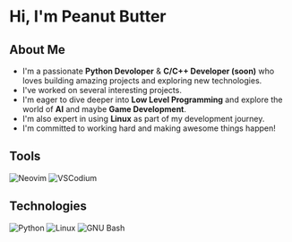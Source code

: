 # Hi, I'm Peanut Butter

## About Me

- I'm a passionate **Python Devoloper** & **C/C++ Developer (soon)** who loves building amazing projects and exploring new technologies.
-  I've worked on several interesting projects.  
-  I'm eager to dive deeper into **Low Level Programming** and explore the world of **AI** and maybe **Game Development**.
-  I'm also expert in using **Linux** as part of my development journey.
-  I'm committed to working hard and making awesome things happen!

##  Tools
![Neovim](https://img.shields.io/badge/Neovim-57A143?style=for-the-badge&logo=neovim&logoColor=white)
![VSCodium](https://img.shields.io/badge/VSCodium-2F80ED?style=for-the-badge&logo=vscodium&logoColor=white)

## Technologies
![Python](https://img.shields.io/badge/Python-3776AB?style=for-the-badge&logo=python&logoColor=white)
![Linux](https://img.shields.io/badge/Linux-FCC624?style=for-the-badge&logo=linux&logoColor=black)
![GNU Bash](https://img.shields.io/badge/Bash-121011?style=for-the-badge&logo=gnubash&logoColor=white)
